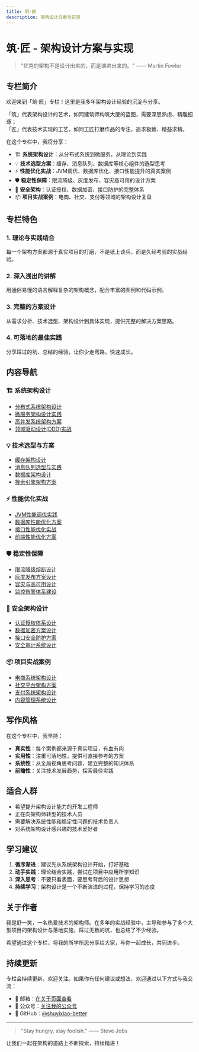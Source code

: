 ```yaml
---
title: 筑·匠
description: 架构设计方案与实现
---
```


# 筑·匠 - 架构设计方案与实现

> "优秀的架构不是设计出来的，而是演进出来的。" —— Martin Fowler

## 专栏简介

欢迎来到「筑·匠」专栏！这里是我多年架构设计经验的沉淀与分享。

「筑」代表架构设计的艺术，如同建筑师构筑大厦的蓝图，需要深思熟虑、精雕细琢；  
「匠」代表技术实现的工艺，如同工匠打磨作品的专注，追求极致、精益求精。

在这个专栏中，我将分享：

- 🏗️ **系统架构设计**：从分布式系统到微服务，从理论到实践
- 💡 **技术选型方案**：缓存、消息队列、数据库等核心组件的选型思考
- ⚡ **性能优化实战**：JVM调优、数据库优化、接口性能提升的真实案例
- 🛡️ **稳定性保障**：限流降级、灰度发布、容灾高可用的设计方案
- 🔐 **安全架构**：认证授权、数据加密、接口防护的完整体系
- 📦 **项目实战案例**：电商、社交、支付等领域的架构设计复盘

## 专栏特色

### 1. 理论与实践结合
每一个架构方案都源于真实项目的打磨，不是纸上谈兵，而是久经考验的实战经验。

### 2. 深入浅出的讲解
用通俗易懂的语言解释复杂的架构概念，配合丰富的图例和代码示例。

### 3. 完整的方案设计
从需求分析、技术选型、架构设计到具体实现，提供完整的解决方案思路。

### 4. 可落地的最佳实践
分享踩过的坑、总结的经验，让你少走弯路，快速成长。

## 内容导航

### 🏗️ 系统架构设计
- [分布式系统架构设计](/tutorials/architecture/system/distributed-system)
- [微服务架构设计实践](/tutorials/architecture/system/microservice-design)
- [高并发系统架构方案](/tutorials/architecture/system/high-concurrency)
- [领域驱动设计(DDD)实战](/tutorials/architecture/system/ddd-practice)

### 💡 技术选型与方案
- [缓存架构设计](/tutorials/architecture/solution/cache-architecture)
- [消息队列选型与实践](/tutorials/architecture/solution/message-queue)
- [数据库架构设计](/tutorials/architecture/solution/database-architecture)
- [搜索引擎架构方案](/tutorials/architecture/solution/search-engine)

### ⚡ 性能优化实战
- [JVM性能调优实践](/tutorials/architecture/performance/jvm-tuning)
- [数据库性能优化方案](/tutorials/architecture/performance/database-optimization)
- [接口性能优化实战](/tutorials/architecture/performance/api-optimization)
- [前端性能优化方案](/tutorials/architecture/performance/frontend-optimization)

### 🛡️ 稳定性保障
- [限流降级熔断设计](/tutorials/architecture/stability/rate-limit-downgrade)
- [灰度发布方案设计](/tutorials/architecture/stability/gray-release)
- [容灾与高可用设计](/tutorials/architecture/stability/disaster-recovery)
- [监控告警体系建设](/tutorials/architecture/stability/monitoring-system)

### 🔐 安全架构设计
- [认证授权体系设计](/tutorials/architecture/security/auth-system)
- [数据加密方案设计](/tutorials/architecture/security/data-encryption)
- [接口安全防护方案](/tutorials/architecture/security/api-security)
- [安全审计系统设计](/tutorials/architecture/security/audit-system)

### 📦 项目实战案例
- [电商系统架构设计](/tutorials/architecture/cases/ecommerce-system)
- [社交平台架构方案](/tutorials/architecture/cases/social-platform)
- [支付系统架构设计](/tutorials/architecture/cases/payment-system)
- [内容管理系统设计](/tutorials/architecture/cases/cms-system)

## 写作风格

在这个专栏中，我坚持：

- **真实性**：每个案例都来源于真实项目，有血有肉
- **实用性**：注重可落地性，提供可直接参考的方案
- **系统性**：从全局视角思考问题，建立完整的知识体系
- **前瞻性**：关注技术发展趋势，探索最佳实践

## 适合人群

- 希望提升架构设计能力的开发工程师
- 正在向架构师转型的技术人员
- 需要解决系统性能和稳定性问题的技术负责人
- 对系统架构设计感兴趣的技术爱好者

## 学习建议

1. **循序渐进**：建议先从系统架构设计开始，打好基础
2. **动手实践**：理论结合实践，尝试在项目中应用所学知识
3. **深入思考**：不要只看表面，要思考背后的设计思想
4. **持续学习**：架构设计是一个不断演进的过程，保持学习的态度

## 关于作者

我是舒一笑，一名热爱技术的架构师。在多年的实战经验中，主导和参与了多个大型项目的架构设计与落地实施，踩过无数的坑，也总结了不少经验。

希望通过这个专栏，将我的所学所思分享给大家，与你一起成长，共同进步。

## 持续更新

专栏会持续更新，欢迎关注。如果你有任何建议或想法，欢迎通过以下方式与我交流：

- 📧 邮箱：[在关于页面查看](/about/)
- 💬 公众号：[关注我的公众号](/about/wechat/)
- 🐙 GitHub：[@shuyixiao-better](https://github.com/shuyixiao-better)

---

> "Stay hungry, stay foolish." —— Steve Jobs

让我们一起在架构的道路上不断探索，持续精进！

